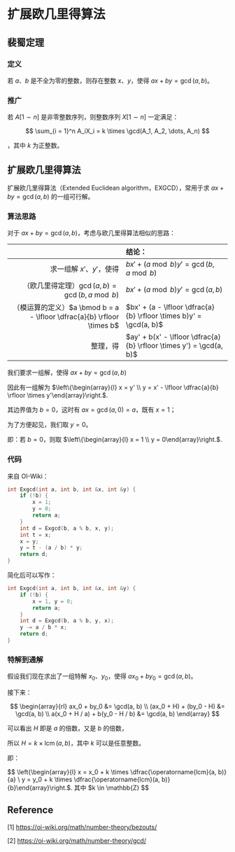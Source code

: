 # 扩展欧几里得算法

## 裴蜀定理

### 定义

若 $a$、$b$ 是不全为零的整数，则存在整数 $x$、$y$，使得 $ax + by = \gcd(a, b)$。

### 推广

若 $A[1 \sim n]$ 是非零整数序列，则整数序列 $X[1 \sim n]$ 一定满足：

$$
\sum_{i = 1}^n A_iX_i = k \times \gcd(A_1, A_2, \dots, A_n)
$$

，其中 $k$ 为正整数。

## 扩展欧几里得算法

扩展欧几里得算法（Extended Euclidean algorithm，EXGCD），常用于求 $ax + by = \gcd(a, b)$ 的一组可行解。

### 算法思路

对于 $ax + by = \gcd(a, b)$，考虑与欧几里得算法相似的思路：

| | 结论： |
| -: | :- |
| 求一组解 $x'$、$y'$，使得 | $bx' + (a \bmod b)y' = \gcd(b, a \bmod b)$ |
| （欧几里得定理）$\gcd(a, b) = \gcd(b, a \bmod b)$ | $bx' + (a \bmod b)y' = \gcd(a, b)$ |
| （模运算的定义）$a \bmod b = a - \lfloor \dfrac{a}{b} \rfloor \times b$ | $bx' + (a - \lfloor \dfrac{a}{b} \rfloor \times b)y' = \gcd(a, b)$ |
| 整理，得 | $ay' + b(x' - \lfloor \dfrac{a}{b} \rfloor \times y') = \gcd(a, b)$ |

我们要求一组解，使得 $ax + by = \gcd(a, b)$

因此有一组解为 $\left\{\begin{array}{l}  x = y' \\  y = x' - \lfloor \dfrac{a}{b} \rfloor \times y'\end{array}\right.$.

其边界值为 $b = 0$，这时有 $ax = \gcd(a, 0) = a$，既有 $x = 1$；

为了方便起见，我们取 $y = 0$。

即：若 $b = 0$，则取 $\left\{\begin{array}{l}  x = 1 \\  y = 0\end{array}\right.$.

### 代码

来自 OI-Wiki：

```cpp
int Exgcd(int a, int b, int &x, int &y) {
    if (!b) {
        x = 1;
        y = 0;
        return a;
    }
    int d = Exgcd(b, a % b, x, y);
    int t = x;
    x = y;
    y = t - (a / b) * y;
    return d;
}
```

简化后可以写作：

```cpp
int Exgcd(int a, int b, int &x, int &y) {
    if (!b) {
        x = 1, y = 0;
        return a;
    }
    int d = Exgcd(b, a % b, y, x);
    y -= a / b * x;
    return d;
}
```

### 特解到通解

假设我们现在求出了一组特解 $x_0$、$y_0$，使得 $ax_0 + by_0 = \gcd(a, b)$。

接下来：

$$
\begin{array}{rl}
ax_0 + by_0 &= \gcd(a, b) \\
(ax_0 + H) + (by_0 - H) &= \gcd(a, b) \\
a(x_0 + H / a) + b(y_0 - H / b) &= \gcd(a, b)
\end{array}
$$

可以看出 $H$ 即是 $a$ 的倍数，又是 $b$ 的倍数，

所以 $H = k \times \operatorname{lcm}(a, b)$，其中 $k$ 可以是任意整数。

即：

$$
\left\{\begin{array}{l}  x = x_0 + k \times \dfrac{\operatorname{lcm}(a, b)}{a} \\  y = y_0 + k \times \dfrac{\operatorname{lcm}(a, b)}{b}\end{array}\right.$. 其中 $k \in \mathbb{Z}
$$

## Reference

[1] <https://oi-wiki.org/math/number-theory/bezouts/>

[2] <https://oi-wiki.org/math/number-theory/gcd/>
